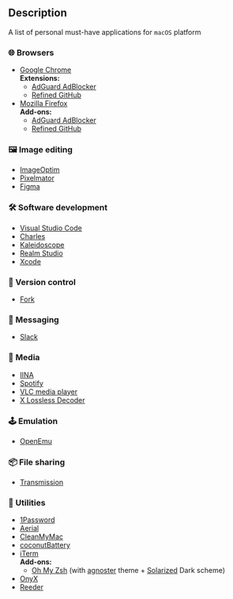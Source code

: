 ## Description

A list of personal must-have applications for `macOS` platform

### 🌐 Browsers
- [Google Chrome](https://www.google.com/chrome)  
  **Extensions:**
   - [AdGuard AdBlocker](https://adguard.com)
   - [Refined GitHub](https://github.com/refined-github/refined-github)
- [Mozilla Firefox](https://www.firefox.com)  
  **Add-ons:**
   - [AdGuard AdBlocker](https://adguard.com)
   - [Refined GitHub](https://github.com/refined-github/refined-github)

### 🖼 Image editing
- [ImageOptim](https://imageoptim.com)
- [Pixelmator](https://www.pixelmator.com)
- [Figma](https://www.figma.com)

### 🛠 Software development
- [Visual Studio Code](https://code.visualstudio.com/)
- [Charles](https://www.charlesproxy.com)
- [Kaleidoscope](https://www.kaleidoscopeapp.com)
- [Realm Studio](https://realm.io/products/realm-studio)
- [Xcode](https://developer.apple.com/xcode)

### 📖 Version control
- [Fork](https://git-fork.com)

### 📨 Messaging
- [Slack](https://slack.com)

### 💽 Media
- [IINA](https://iina.io)
- [Spotify](https://www.spotify.com)
- [VLC media player](https://www.videolan.org/vlc/)
- [X Lossless Decoder](https://tmkk.undo.jp/xld/index_e.html)

### 🕹 Emulation
- [OpenEmu](https://openemu.org)

### 📦 File sharing
- [Transmission](https://transmissionbt.com)

### 🔨 Utilities
- [1Password](https://1password.com)
- [Aerial](https://github.com/JohnCoates/Aerial)
- [CleanMyMac](https://macpaw.com/cleanmymac)
- [coconutBattery](https://www.coconut-flavour.com/coconutbattery/)
- [iTerm](https://www.iterm2.com)  
  **Add-ons:**
   - [Oh My Zsh](https://github.com/robbyrussell/oh-my-zsh) (with [agnoster](https://github.com/robbyrussell/oh-my-zsh/wiki/Themes#agnoster) theme + [Solarized](https://github.com/altercation/solarized) Dark scheme)
- [OnyX](https://www.titanium-software.fr/en/onyx.html)
- [Reeder](http://reederapp.com)
